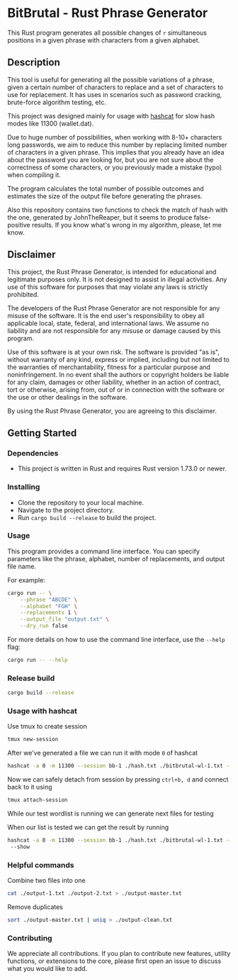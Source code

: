 # BitBrutal - Rust Phrase Generator

This Rust program generates all possible changes of `r` simultaneous positions in a given phrase with characters from a given alphabet.

## Description

This tool is useful for generating all the possible variations of a phrase, given a certain number of characters to replace and a set of characters to use for replacement. It has uses in scenarios such as password cracking, brute-force algorithm testing, etc.

This project was designed mainly for usage with [hashcat](https://github.com/hashcat/hashcat) for slow hash modes like 11300 (wallet.dat).

Due to huge number of possibilities, when working with 8-10+ characters long passwords, we aim to reduce this number by replacing limited number of characters in a given phrase. This implies that you already have an idea about the password you are looking for, but you are not sure about the correctness of some characters, or you previously made a mistake (typo) when compiling it.

The program calculates the total number of possible outcomes and estimates the size of the output file before generating the phrases.

Also this repository contains two functions to check the match of hash with the one, generated by JohnTheReaper, but it seems to produce false-positive results. If you know what's wrong in my algorithm, please, let me know.

## Disclaimer

This project, the Rust Phrase Generator, is intended for educational and legitimate purposes only. It is not designed to assist in illegal activities. Any use of this software for purposes that may violate any laws is strictly prohibited.

The developers of the Rust Phrase Generator are not responsible for any misuse of the software. It is the end user's responsibility to obey all applicable local, state, federal, and international laws. We assume no liability and are not responsible for any misuse or damage caused by this program.

Use of this software is at your own risk. The software is provided "as is", without warranty of any kind, express or implied, including but not limited to the warranties of merchantability, fitness for a particular purpose and noninfringement. In no event shall the authors or copyright holders be liable for any claim, damages or other liability, whether in an action of contract, tort or otherwise, arising from, out of or in connection with the software or the use or other dealings in the software.

By using the Rust Phrase Generator, you are agreeing to this disclaimer.

## Getting Started

### Dependencies

* This project is written in Rust and requires Rust version 1.73.0 or newer.

### Installing

* Clone the repository to your local machine.
* Navigate to the project directory.
* Run `cargo build --release` to build the project.

### Usage

This program provides a command line interface. You can specify parameters like the phrase, alphabet, number of replacements, and output file name.

For example:

```bash
cargo run -- \
	--phrase "ABCDE" \
	--alphabet "FGH" \
	--replacements 1 \
	--output_file "output.txt" \
	--dry_run false
```

For more details on how to use the command line interface, use the `--help` flag:

```bash
cargo run -- --help
```


### Release build

```bash
cargo build --release
```

### Usage with hashcat

Use tmux to create session

```bash
tmux new-session
```

After we've generated a file we can run it with mode `0` of hashcat

```bash
hashcat -a 0 -m 11300 --session bb-1 ./hash.txt ./bitbrutal-wl-1.txt --status --status-timer 30 -o output.pot
```

Now we can safely detach from session by pressing `ctrl+b, d` and connect back to it using

```bash
tmux attach-session
```

While our test wordlist is running we can generate next files for testing

When our list is tested we can get the result by running

```bash
hashcat -a 0 -m 11300 --session bb-1 ./hash.txt ./bitbrutal-wl-1.txt --status --status-timer 30 -o output.pot
 --show
```


### Helpful commands

Combine two files into one

```bash
cat ./output-1.txt ./output-2.txt > ./output-master.txt
```

Remove duplicates

```bash
sort ./output-master.txt | uniq > ./output-clean.txt
```

### Contributing

We appreciate all contributions. If you plan to contribute new features, utility functions, or extensions to the core, please first open an issue to discuss what you would like to add.
